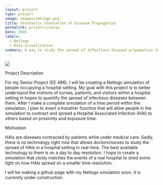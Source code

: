 ```yaml
---
layout: project
type: project
image: images/netlogo.png
title: Stochastic Simulation of Disease Propagation
permalink: projects/vacay
date: 2016
labels:
  - Netlogo
  - Data Visualization
summary: A way to study the spread of infectious disease propagation throughout a hospital.
---
```


<img class="ui medium middle floated square image" src="../images/hospital.jpeg">

Project Description

For my Senior Project (EE 496), I will be creating a Netlogo simulation of people occupying a hospital setting.  My goal with this project is to better understand the motions of nurses, patients, and visitors within a hospital setting in hopes to quantify the spread of infectious diseases between them.  After I make a complete simulation of a time period within the simulation, I plan to insert a transfrer function that will allow people in the simulation to contract and spread a Hospital Associated Infection (HAI) to others based on proximity and exposure time.

Motivation

HAIs are diseases contracted by patients while under medical care.  Sadly, there is no technology right now that allows doctors/nurses to study the spread of HAIs in a hospital setting in real-time.  The best available technology to them is on a day to day resolution.  I hope to create a simulation that closly matches the events of a real hospital to shed some light on how HAIs spread on a smaller time resolution.


I will be making a github page with my Netlogo simulation soon.  It is currently under construction.

